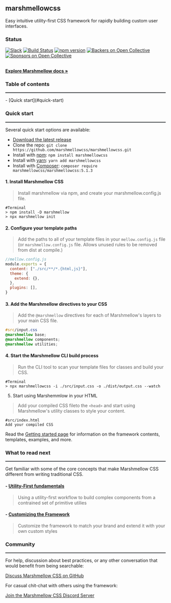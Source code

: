 ## marshmellowcss
Easy intuitive utility-first CSS framework for rapidly building custom user interfaces.

### Status

[![Slack](https://marshmellowcss-slack.herokuapp.com/badge.svg)](https://marshmellowcss-slack.herokuapp.com/)
[![Build Status](https://img.shields.io/github/workflow/status/twbs/marshmellow/JS%20Tests/main?label=JS%20Tests&logo=github)](https://github.com/twbs/marshmellowcss/actions?query=workflow%3AJS+Tests+branch%3Amain)
[![npm version](https://img.shields.io/npm/v/marshmellowcss)](https://www.npmjs.com/package/marshmellowcss)
[![Backers on Open Collective](https://img.shields.io/opencollective/backers/marshmellowcss)](#backers)
[![Sponsors on Open Collective](https://img.shields.io/opencollective/sponsors/marshmellowcss)](#sponsors)

<br>
<a href="https://getmarshmellowcss.com/docs/5.1/"><strong>Explore Marshmellow docs »</strong></a>
<br>

### Table of contents
<hr style="border-bottom:1px solid #373e47"> </hr>
- [Quick start](#quick-start)

### Quick start
<hr style="border-bottom:1px solid #373e47"> </hr>
Several quick start options are available:

- [Download the latest release](https://github.com/marshmellowcss/marshmellowcss/archive/v5.1.3.zip)
- Clone the repo: `git clone https://github.com/marshmellowcss/marshmellowcss.git`
- Install with [npm](https://www.npmjs.com/): `npm install marshmellowcss`
- Install with [yarn](https://yarnpkg.com/): `yarn add marshmellowcss`
- Install with [Composer](https://getcomposer.org/): `composer require marshmellowcss/marshmellowcss:5.1.3`

#### 1. Install Marshmellow CSS
> Install marshmellow via npm, and create your marshmellow.config.js file.
```console
#Terminal
> npm install -D marshmellow
> npx marshmellow init
```

#### 2. Configure your template paths
> Add the paths to all of your template files in your `mellow.config.js` file (or `marshmellow.config.js` file. Allows unused rules to be removed from dist at compile.)

```js
//mellow.config.js
module.exports = {
  content: ["./src/**/*.{html,js}"],
  theme: {
    extend: {},
  },
  plugins: [],
}
```

#### 3. Add the Marshmellow directives to your CSS
> Add the `@marshmellow` directives for each of Marshmellow's layers to your main CSS file.

```css
#src/input.css
@marshmellow base;
@marshmellow components;
@marshmellow utilities;
```

#### 4. Start the Marshmellow CLI build process
> Run the CLI tool to scan your template files for classes and build your CSS.

```
#Terminal
> npx marshmellowcss -i ./src/input.css -o ./dist/output.css --watch
```

5. Start using Marshemmlow in your HTML
> Add your compiled CSS fileto the `<head>` and start using Marshmellow's utility classes to style your content.

```
#src/index.html
Add your compiled CSS
```
Read the [Getting started page](https://getmarshmellowcss.com/docs/5.1/getting-started/introduction/) for information on the framework contents, templates, examples, and more.

### What to read next
<hr style="border-bottom:1px solid #373e47"> </hr>
Get familiar with some of the core concepts that make Marshmellow CSS different from writing traditional CSS.

#### - [Utility-First fundamentals](https://www.npmjs.com/)
> Using a utility-first workflow to build complex components from a contrained set of primitive utilies
#### - [Customizing the Framework](https://www.npmjs.com/)
> Customize the framework to match your brand and extend it with your own custom styles


### Community
<hr style="border-bottom:1px solid #373e47"> </hr>
For help, discussion about best practices, or any other conversation that would benefit from being searchable:

[Discuss Marshmellow CSS on GitHub](https://github.com/marshmellow/marshmellow/discussions)

For casual chit-chat with others using the framework:

[Join the Marshmellow CSS Discord Server](https://discord.gg/7NF8GNe)
